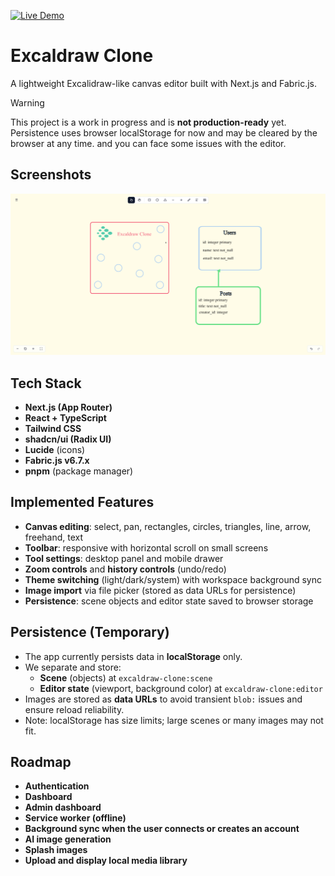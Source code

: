 [![Live Demo](https://img.shields.io/badge/Live%20Demo-Visit-0ea5e9?style=for-the-badge)](https://excaldraw.vercel.app)

# Excaldraw Clone

A lightweight Excalidraw-like canvas editor built with Next.js and Fabric.js.

> [!WARNING]
> This project is a work in progress and is **not production-ready** yet. Persistence uses browser localStorage for now and may be cleared by the browser at any time. and you can face some issues with the editor.

## Screenshots

<div align="center">

<img src="./public/screenshots/excaldraw-light.png" alt="Editor (Light)" width="600" />

</div>

## Tech Stack

- **Next.js (App Router)**
- **React + TypeScript**
- **Tailwind CSS**
- **shadcn/ui (Radix UI)**
- **Lucide** (icons)
- **Fabric.js v6.7.x**
- **pnpm** (package manager)

## Implemented Features

- **Canvas editing**: select, pan, rectangles, circles, triangles, line, arrow, freehand, text
- **Toolbar**: responsive with horizontal scroll on small screens
- **Tool settings**: desktop panel and mobile drawer
- **Zoom controls** and **history controls** (undo/redo)
- **Theme switching** (light/dark/system) with workspace background sync
- **Image import** via file picker (stored as data URLs for persistence)
- **Persistence**: scene objects and editor state saved to browser storage

## Persistence (Temporary)

- The app currently persists data in **localStorage** only.
- We separate and store:
  - **Scene** (objects) at `excaldraw-clone:scene`
  - **Editor state** (viewport, background color) at `excaldraw-clone:editor`
- Images are stored as **data URLs** to avoid transient `blob:` issues and ensure reload reliability.
- Note: localStorage has size limits; large scenes or many images may not fit.

## Roadmap

- **Authentication**
- **Dashboard**
- **Admin dashboard**
- **Service worker (offline)**
- **Background sync when the user connects or creates an account**
- **AI image generation**
- **Splash images**
- **Upload and display local media library**
